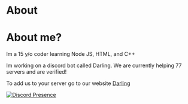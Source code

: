 # About

# About me?

Im a 15 y/o coder learning Node JS, HTML, and C++

Im working on a discord bot called Darling. We are currently helping 77 servers and are verified!

To add us to your server go to our website [Darling](http://darling-bot.com)

[![Discord Presence](https://lanyard-profile-readme.vercel.app/api/404336524491227149)](https://discord.com/users/404336524491227149)

